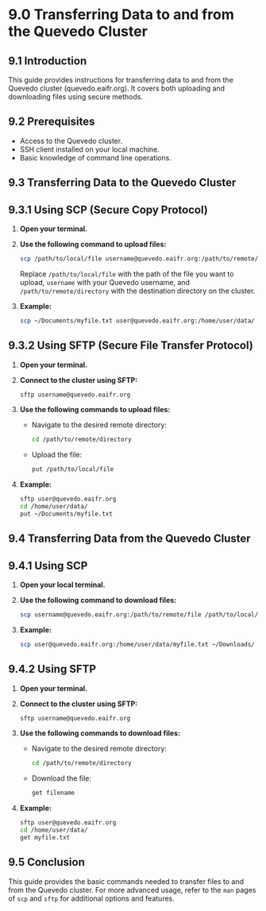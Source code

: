 # 9.0 Transferring Data to and from the Quevedo Cluster

## 9.1 Introduction
This guide provides instructions for transferring data to and from the Quevedo cluster (quevedo.eaifr.org). It covers both uploading and downloading files using secure methods.

## 9.2 Prerequisites
- Access to the Quevedo cluster.
- SSH client installed on your local machine.
- Basic knowledge of command line operations.

## 9.3 Transferring Data to the Quevedo Cluster

## 9.3.1 Using SCP (Secure Copy Protocol)

1. **Open your terminal.**
2. **Use the following command to upload files:**

    ```bash
    scp /path/to/local/file username@quevedo.eaifr.org:/path/to/remote/directory
    ```

    Replace `/path/to/local/file` with the path of the file you want to upload, `username` with your Quevedo username, and `/path/to/remote/directory` with the destination directory on the cluster.

3. **Example:**

    ```bash
    scp ~/Documents/myfile.txt user@quevedo.eaifr.org:/home/user/data/
    ```

## 9.3.2 Using SFTP (Secure File Transfer Protocol)

1. **Open your terminal.**
2. **Connect to the cluster using SFTP:**

    ```bash
    sftp username@quevedo.eaifr.org
    ```

3. **Use the following commands to upload files:**

    - Navigate to the desired remote directory:

      ```bash
      cd /path/to/remote/directory
      ```

    - Upload the file:

      ```bash
      put /path/to/local/file
      ```

4. **Example:**

    ```bash
    sftp user@quevedo.eaifr.org
    cd /home/user/data/
    put ~/Documents/myfile.txt
    ```

## 9.4 Transferring Data from the Quevedo Cluster

## 9.4.1 Using SCP

1. **Open your local terminal.**
2. **Use the following command to download files:**

    ```bash
    scp username@quevedo.eaifr.org:/path/to/remote/file /path/to/local/directory
    ```

3. **Example:**

    ```bash
    scp user@quevedo.eaifr.org:/home/user/data/myfile.txt ~/Downloads/
    ```

## 9.4.2 Using SFTP

1. **Open your terminal.**
2. **Connect to the cluster using SFTP:**

    ```bash
    sftp username@quevedo.eaifr.org
    ```

3. **Use the following commands to download files:**

    - Navigate to the desired remote directory:

      ```bash
      cd /path/to/remote/directory
      ```

    - Download the file:

      ```bash
      get filename
      ```

4. **Example:**

    ```bash
    sftp user@quevedo.eaifr.org
    cd /home/user/data/
    get myfile.txt
    ```

## 9.5 Conclusion
This guide provides the basic commands needed to transfer files to and from the Quevedo cluster. For more advanced usage, refer to the `man` pages of `scp` and `sftp` for additional options and features.